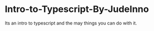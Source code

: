 # Intro-to-Typescript-By-JudeInno
Its an intro to typescript and the may things you can do with it.
